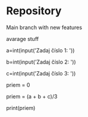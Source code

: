 # Repository
Main branch with new features

avarage stuff

a=int(input('Zadaj číslo 1: '))

b=int(input('Zadaj číslo 2: '))

c=int(input('Zadaj číslo 3: '))

priem = 0


priem = (a + b + c)/3

print(priem)

